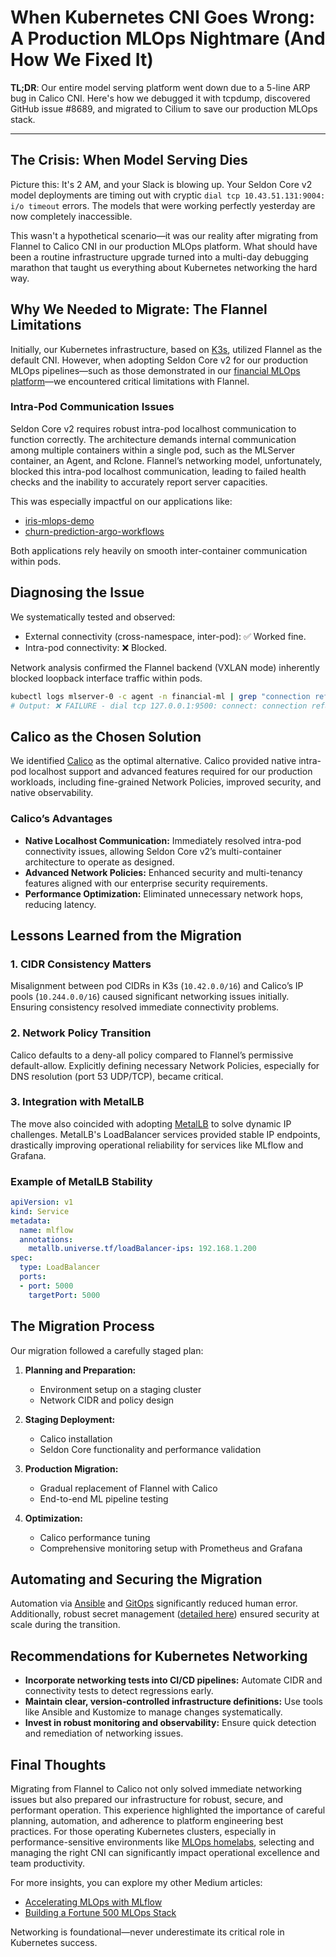 # When Kubernetes CNI Goes Wrong: A Production MLOps Nightmare (And How We Fixed It)

**TL;DR**: Our entire model serving platform went down due to a 5-line ARP bug in Calico CNI. Here's how we debugged it with tcpdump, discovered GitHub issue #8689, and migrated to Cilium to save our production MLOps stack.

---

## The Crisis: When Model Serving Dies

Picture this: It's 2 AM, and your Slack is blowing up. Your Seldon Core v2 model deployments are timing out with cryptic `dial tcp 10.43.51.131:9004: i/o timeout` errors. The models that were working perfectly yesterday are now completely inaccessible.

This wasn't a hypothetical scenario—it was our reality after migrating from Flannel to Calico CNI in our production MLOps platform. What should have been a routine infrastructure upgrade turned into a multi-day debugging marathon that taught us everything about Kubernetes networking the hard way.

## Why We Needed to Migrate: The Flannel Limitations

Initially, our Kubernetes infrastructure, based on [K3s](https://github.com/k3s-io/k3s), utilized Flannel as the default CNI. However, when adopting Seldon Core v2 for our production MLOps pipelines—such as those demonstrated in our [financial MLOps platform](https://github.com/jtayl222/financial-mlops-pytorch)—we encountered critical limitations with Flannel.

### Intra-Pod Communication Issues

Seldon Core v2 requires robust intra-pod localhost communication to function correctly. The architecture demands internal communication among multiple containers within a single pod, such as the MLServer container, an Agent, and Rclone. Flannel’s networking model, unfortunately, blocked this intra-pod localhost communication, leading to failed health checks and the inability to accurately report server capacities.

This was especially impactful on our applications like:

* [iris-mlops-demo](https://github.com/jtayl222/iris-mlops-demo)
* [churn-prediction-argo-workflows](https://github.com/jtayl222/churn-prediction-argo-workflows)

Both applications rely heavily on smooth inter-container communication within pods.

## Diagnosing the Issue

We systematically tested and observed:

* External connectivity (cross-namespace, inter-pod): ✅ Worked fine.
* Intra-pod connectivity: ❌ Blocked.

Network analysis confirmed the Flannel backend (VXLAN mode) inherently blocked loopback interface traffic within pods.

```bash
kubectl logs mlserver-0 -c agent -n financial-ml | grep "connection refused"
# Output: ❌ FAILURE - dial tcp 127.0.0.1:9500: connect: connection refused
```

## Calico as the Chosen Solution

We identified [Calico](https://projectcalico.docs.tigera.io/) as the optimal alternative. Calico provided native intra-pod localhost support and advanced features required for our production workloads, including fine-grained Network Policies, improved security, and native observability.

### Calico’s Advantages

* **Native Localhost Communication:** Immediately resolved intra-pod connectivity issues, allowing Seldon Core v2’s multi-container architecture to operate as designed.
* **Advanced Network Policies:** Enhanced security and multi-tenancy features aligned with our enterprise security requirements.
* **Performance Optimization:** Eliminated unnecessary network hops, reducing latency.

## Lessons Learned from the Migration

### 1. CIDR Consistency Matters

Misalignment between pod CIDRs in K3s (`10.42.0.0/16`) and Calico’s IP pools (`10.244.0.0/16`) caused significant networking issues initially. Ensuring consistency resolved immediate connectivity problems.

### 2. Network Policy Transition

Calico defaults to a deny-all policy compared to Flannel’s permissive default-allow. Explicitly defining necessary Network Policies, especially for DNS resolution (port 53 UDP/TCP), became critical.

### 3. Integration with MetalLB

The move also coincided with adopting [MetalLB](https://metallb.universe.tf/) to solve dynamic IP challenges. MetalLB's LoadBalancer services provided stable IP endpoints, drastically improving operational reliability for services like MLflow and Grafana.

### Example of MetalLB Stability

```yaml
apiVersion: v1
kind: Service
metadata:
  name: mlflow
  annotations:
    metallb.universe.tf/loadBalancer-ips: 192.168.1.200
spec:
  type: LoadBalancer
  ports:
  - port: 5000
    targetPort: 5000
```

## The Migration Process

Our migration followed a carefully staged plan:

1. **Planning and Preparation:**

   * Environment setup on a staging cluster
   * Network CIDR and policy design

2. **Staging Deployment:**

   * Calico installation
   * Seldon Core functionality and performance validation

3. **Production Migration:**

   * Gradual replacement of Flannel with Calico
   * End-to-end ML pipeline testing

4. **Optimization:**

   * Calico performance tuning
   * Comprehensive monitoring setup with Prometheus and Grafana

## Automating and Securing the Migration

Automation via [Ansible](https://jeftaylo.medium.com/from-notebook-to-model-server-automating-mlops-with-ansible-mlflow-and-argo-workflows-bb54c440fc36) and [GitOps](https://jeftaylo.medium.com/mlflow-argo-workflows-and-kustomize-the-production-mlops-trinity-5bdb45d93f41) significantly reduced human error. Additionally, robust secret management ([detailed here](https://jeftaylo.medium.com/enterprise-secret-management-in-mlops-kubernetes-security-at-scale-a80875e73086)) ensured security at scale during the transition.

## Recommendations for Kubernetes Networking

* **Incorporate networking tests into CI/CD pipelines:** Automate CIDR and connectivity tests to detect regressions early.
* **Maintain clear, version-controlled infrastructure definitions:** Use tools like Ansible and Kustomize to manage changes systematically.
* **Invest in robust monitoring and observability:** Ensure quick detection and remediation of networking issues.

## Final Thoughts

Migrating from Flannel to Calico not only solved immediate networking issues but also prepared our infrastructure for robust, secure, and performant operation. This experience highlighted the importance of careful planning, automation, and adherence to platform engineering best practices. For those operating Kubernetes clusters, especially in performance-sensitive environments like [MLOps homelabs](https://github.com/jtayl222/ml-platform), selecting and managing the right CNI can significantly impact operational excellence and team productivity.

For more insights, you can explore my other Medium articles:

* [Accelerating MLOps with MLflow](https://jeftaylo.medium.com/accelerate-your-teams-mlops-capabilities-how-mlflow-fuels-scalable-and-efficient-machine-learning-b3349b2f2404)
* [Building a Fortune 500 MLOps Stack](https://jeftaylo.medium.com/building-an-mlops-homelab-architecture-and-tools-for-a-fortune-500-stack-08c5d5afa058)

Networking is foundational—never underestimate its critical role in Kubernetes success.
